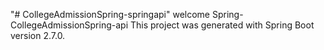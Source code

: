 "# CollegeAdmissionSpring-springapi" 
welcome
Spring-CollegeAdmissionSpring-api
This project was generated with Spring Boot version 2.7.0.
